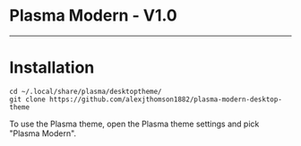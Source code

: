 # Plasma Modern - V1.0

---

# Installation

```
cd ~/.local/share/plasma/desktoptheme/
git clone https://github.com/alexjthomson1882/plasma-modern-desktop-theme
```

To use the Plasma theme, open the Plasma theme settings and pick "Plasma Modern".

